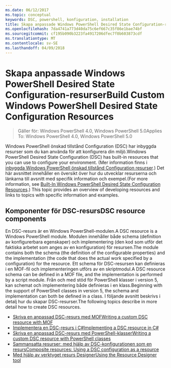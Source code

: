 ```yaml
---
ms.date: 06/12/2017
ms.topic: conceptual
keywords: DSC, powershell, konfiguration, installation
title: Skapa anpassade Windows PowerShell Desired State Configuration-resurser
ms.openlocfilehash: 7da4741a773d40da75c6ef667c35f86e1bae74bf
ms.sourcegitcommit: cf195b090b3223fa4917206dfec7f0b603873cdf
ms.translationtype: MT
ms.contentlocale: sv-SE
ms.lasthandoff: 04/09/2018
---
```

# <a name="build-custom-windows-powershell-desired-state-configuration-resources"></a><span data-ttu-id="b562d-103">Skapa anpassade Windows PowerShell Desired State Configuration-resurser</span><span class="sxs-lookup"><span data-stu-id="b562d-103">Build Custom Windows PowerShell Desired State Configuration Resources</span></span>

> <span data-ttu-id="b562d-104">Gäller för: Windows PowerShell 4.0, Windows PowerShell 5.0</span><span class="sxs-lookup"><span data-stu-id="b562d-104">Applies To: Windows PowerShell 4.0, Windows PowerShell 5.0</span></span>

<span data-ttu-id="b562d-105">Windows PowerShell önskad tillstånd Configuration (DSC) har inbyggda resurser som du kan använda för att konfigurera din miljö.</span><span class="sxs-lookup"><span data-stu-id="b562d-105">Windows PowerShell Desired State Configuration (DSC) has built-in resources that you can use to configure your environment.</span></span> <span data-ttu-id="b562d-106">(Mer information finns i [inbyggda Windows PowerShell önskad tillstånd Configuration resurser](builtInResource.md).) Det här avsnittet innehåller en översikt över hur du utvecklar resurserna och länkarna till avsnitt med specifik information och exempel.</span><span class="sxs-lookup"><span data-stu-id="b562d-106">(For more information, see [Built-In Windows PowerShell Desired State Configuration Resources](builtInResource.md).) This topic provides an overview of developing resources and links to topics with specific information and examples.</span></span>

## <a name="dsc-resource-components"></a><span data-ttu-id="b562d-107">Komponenter för DSC-resurs</span><span class="sxs-lookup"><span data-stu-id="b562d-107">DSC resource components</span></span>

<span data-ttu-id="b562d-108">En DSC-resurs är en Windows PowerShell-modulen.</span><span class="sxs-lookup"><span data-stu-id="b562d-108">A DSC resource is a Windows PowerShell module.</span></span> <span data-ttu-id="b562d-109">Modulen innehåller både schema (definition av konfigurerbara egenskaper) och implementering (den kod som utför det faktiska arbetet som anges av en konfiguration) för resursen.</span><span class="sxs-lookup"><span data-stu-id="b562d-109">The module contains both the schema (the definition of the configurable properties) and the implementation (the code that does the actual work specified by a configuration) for the resource.</span></span> <span data-ttu-id="b562d-110">Ett schema för DSC-resursen kan definieras i en MOF-fil och implementeringen utförs av en skriptmodul.</span><span class="sxs-lookup"><span data-stu-id="b562d-110">A DSC resource schema can be defined in a MOF file, and the implementation is performed by a script module.</span></span> <span data-ttu-id="b562d-111">Från och med stöd för PowerShell klasser i version 5, kan schemat och implementering både definieras i en klass.</span><span class="sxs-lookup"><span data-stu-id="b562d-111">Beginning with the support of PowerShell classes in version 5, the schema and implementation can both be defined in a class.</span></span> <span data-ttu-id="b562d-112">I följande avsnitt beskrivs i detalj hur du skapar DSC-resurser.</span><span class="sxs-lookup"><span data-stu-id="b562d-112">The following topics describe in more detail how to create DSC resources.</span></span>

* [<span data-ttu-id="b562d-113">Skriva en anpassad DSC-resurs med MOF</span><span class="sxs-lookup"><span data-stu-id="b562d-113">Writing a custom DSC resource with MOF</span></span>](authoringResourceMOF.md)
* [<span data-ttu-id="b562d-114">Implementera en DSC-resurs i C#</span><span class="sxs-lookup"><span data-stu-id="b562d-114">Implementing a DSC resource in C#</span></span>](authoringResourceMofCS.md)
* [<span data-ttu-id="b562d-115">Skriva en anpassad DSC-resurs med PowerShell-klasser</span><span class="sxs-lookup"><span data-stu-id="b562d-115">Writing a custom DSC resource with PowerShell classes</span></span>](authoringResourceClass.md)
* [<span data-ttu-id="b562d-116">Sammansatta resurser: med hjälp av DSC-konfigurationen som en resurs</span><span class="sxs-lookup"><span data-stu-id="b562d-116">Composite resources: Using a DSC configuration as a resource</span></span>](authoringResourceComposite.md)
* [<span data-ttu-id="b562d-117">Med hjälp av verktyget resurs Designer</span><span class="sxs-lookup"><span data-stu-id="b562d-117">Using the Resource Designer tool</span></span>](authoringResourceMofDesigner.md)